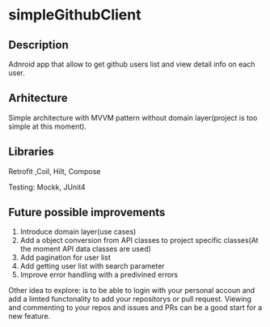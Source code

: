 # simpleGithubClient

## Description
Adnroid app that allow to get github users list and view detail info on each user.

## Arhitecture
Simple architecture with MVVM pattern without domain layer(project is too simple at this moment).

## Libraries
Retrofit ,Coil, Hilt, Compose

Testing: Mockk, JUnit4

## Future possible improvements
1) Introduce domain layer(use cases)
2) Add a object conversion from API classes to project specific classes(At the moment API data classes are used)
3) Add pagination for user list
4) Add getting user list with search parameter
5) Improve error handling with a predivined errors

Other idea to explore: is to be able to login with your personal accoun and add a limted functonality to add your repositorys or pull request.
Viewing and commenting to your repos and issues and PRs can be a good start for a new feature.

